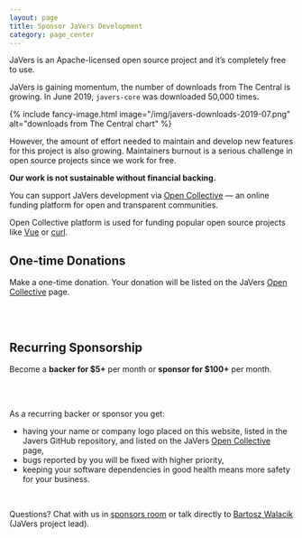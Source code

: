 ```yaml
---
layout: page
title: Sponsor JaVers Development
category: page_center
---
```


JaVers is an Apache-licensed open source project and it’s completely free to use.
 
JaVers is gaining momentum, the number of downloads from The Central is growing.
In June 2019, `javers-core` was downloaded 50,000 times.
 
{% include fancy-image.html image="/img/javers-downloads-2019-07.png" alt="downloads from The Central chart" %}

However, the amount of effort needed to maintain and develop new features for
this project is also growing. 
Maintainers burnout is a serious challenge in open source projects since we work for free.

**Our work is not sustainable without financial backing.**

You can support JaVers development via [Open Collective](https://opencollective.com/javers)
&mdash; an online funding platform for open and transparent communities. 

Open Collective platform is used for funding popular open source projects like
[Vue](https://opencollective.com/vuejs) or [curl](https://opencollective.com/curl).

## One-time Donations

Make a one-time donation. Your donation will be listed on the JaVers
[Open Collective](https://opencollective.com/javers) page.

<br/>
<script src="https://opencollective.com/javers/donate/button.js" color="white"></script>
<br/>

## Recurring Sponsorship

Become a **backer for $5+** per month or **sponsor for $100+** per month.

<br/>
<script src="https://opencollective.com/javers/contribute/button.js" color="blue"></script>
<br/>

As a recurring backer or sponsor you get:

* having your name or company logo placed on this website, listed in the Javers GitHub repository,
and listed on the JaVers [Open Collective](https://opencollective.com/javers) page,
* bugs reported by you will be fixed with higher priority,
* keeping your software dependencies in good health means more safety for your business.

<br/>

Questions? Chat with us in [sponsors room](https://gitter.im/javers/sponsors)
or talk directly to [Bartosz Walacik](https://gitter.im/bartoszwalacik) (JaVers project lead).
